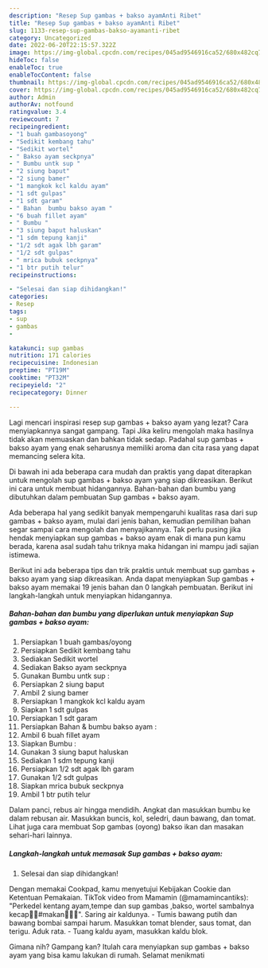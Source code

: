 ```yaml
---
description: "Resep Sup gambas + bakso ayamAnti Ribet"
title: "Resep Sup gambas + bakso ayamAnti Ribet"
slug: 1133-resep-sup-gambas-bakso-ayamanti-ribet
category: Uncategorized
date: 2022-06-20T22:15:57.322Z
image: https://img-global.cpcdn.com/recipes/045ad9546916ca52/680x482cq70/sup-gambas-bakso-ayam-foto-resep-utama.jpg
hideToc: false
enableToc: true
enableTocContent: false
thumbnail: https://img-global.cpcdn.com/recipes/045ad9546916ca52/680x482cq70/sup-gambas-bakso-ayam-foto-resep-utama.jpg
cover: https://img-global.cpcdn.com/recipes/045ad9546916ca52/680x482cq70/sup-gambas-bakso-ayam-foto-resep-utama.jpg
author: Admin
authorAv: notfound
ratingvalue: 3.4
reviewcount: 7
recipeingredient:
- "1 buah gambasoyong"
- "Sedikit kembang tahu"
- "Sedikit wortel"
- " Bakso ayam seckpnya"
- " Bumbu untk sup "
- "2 siung baput"
- "2 siung bamer"
- "1 mangkok kcl kaldu ayam"
- "1 sdt gulpas"
- "1 sdt garam"
- " Bahan  bumbu bakso ayam "
- "6 buah fillet ayam"
- " Bumbu "
- "3 siung baput haluskan"
- "1 sdm tepung kanji"
- "1/2 sdt agak lbh garam"
- "1/2 sdt gulpas"
- " mrica bubuk seckpnya"
- "1 btr putih telur"
recipeinstructions:

- "Selesai dan siap dihidangkan!"
categories:
- Resep
tags:
- sup
- gambas
- 

katakunci: sup gambas  
nutrition: 171 calories
recipecuisine: Indonesian
preptime: "PT19M"
cooktime: "PT32M"
recipeyield: "2"
recipecategory: Dinner

---
```



Lagi mencari inspirasi resep sup gambas + bakso ayam yang lezat? Cara menyiapkannya sangat gampang. Tapi Jika keliru mengolah maka hasilnya tidak akan memuaskan dan bahkan tidak sedap. Padahal sup gambas + bakso ayam yang enak seharusnya memiliki aroma dan cita rasa yang dapat memancing selera kita.


Di bawah ini ada beberapa cara mudah dan praktis yang dapat diterapkan untuk mengolah sup gambas + bakso ayam yang siap dikreasikan. Berikut ini cara untuk membuat hidangannya. Bahan-bahan dan bumbu yang dibutuhkan dalam pembuatan Sup gambas + bakso ayam.

Ada beberapa hal yang sedikit banyak mempengaruhi kualitas rasa dari sup gambas + bakso ayam, mulai dari jenis bahan, kemudian pemilihan bahan segar sampai cara mengolah dan menyajikannya. Tak perlu pusing jika hendak menyiapkan sup gambas + bakso ayam enak di mana pun kamu berada, karena asal sudah tahu triknya maka hidangan ini mampu jadi sajian istimewa.


Berikut ini ada beberapa tips dan trik praktis untuk membuat sup gambas + bakso ayam yang siap dikreasikan. Anda dapat menyiapkan Sup gambas + bakso ayam memakai 19 jenis bahan dan 0 langkah pembuatan. Berikut ini langkah-langkah untuk menyiapkan hidangannya.

<!--inarticleads1-->

##### Bahan-bahan dan bumbu yang diperlukan untuk menyiapkan Sup gambas + bakso ayam:

1. Persiapkan 1 buah gambas/oyong
1. Persiapkan Sedikit kembang tahu
1. Sediakan Sedikit wortel
1. Sediakan  Bakso ayam seckpnya
1. Gunakan  Bumbu untk sup :
1. Persiapkan 2 siung baput
1. Ambil 2 siung bamer
1. Persiapkan 1 mangkok kcl kaldu ayam
1. Siapkan 1 sdt gulpas
1. Persiapkan 1 sdt garam
1. Persiapkan  Bahan &amp; bumbu bakso ayam :
1. Ambil 6 buah fillet ayam
1. Siapkan  Bumbu :
1. Gunakan 3 siung baput haluskan
1. Sediakan 1 sdm tepung kanji
1. Persiapkan 1/2 sdt agak lbh garam
1. Gunakan 1/2 sdt gulpas
1. Siapkan  mrica bubuk seckpnya
1. Ambil 1 btr putih telur


Dalam panci, rebus air hingga mendidih. Angkat dan masukkan bumbu ke dalam rebusan air. Masukkan buncis, kol, seledri, daun bawang, dan tomat. Lihat juga cara membuat Sop gambas (oyong) bakso ikan dan masakan sehari-hari lainnya. 

<!--inarticleads2-->

##### Langkah-langkah untuk memasak Sup gambas + bakso ayam:


1. Selesai dan siap dihidangkan!

Dengan memakai Cookpad, kamu menyetujui Kebijakan Cookie dan Ketentuan Pemakaian. TikTok video from Mamamin (@mamamincantiks): &#34;Perkedel kentang ayam,tempe dan sup gambas ,bakso, wortel sambalnya kecap🍛🥵#makan🍜😋😋&#34;. Saring air kaldunya. - Tumis bawang putih dan bawang bombai sampai harum. Masukkan tomat blender, saus tomat, dan terigu. Aduk rata. - Tuang kaldu ayam, masukkan kaldu blok. 

Gimana nih? Gampang kan? Itulah cara menyiapkan sup gambas + bakso ayam yang bisa kamu lakukan di rumah. Selamat menikmati
